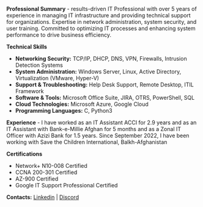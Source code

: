 **Professional Summary** - results-driven IT Professional with over 5 years of experience in managing IT infrastructure and providing technical support for organizations. Expertise in network administration, system security, and user training. Committed to optimizing IT processes and enhancing system performance to drive business efficiency.

**Technical Skills**
- **Networking Security:** TCP/IP, DHCP, DNS, VPN, Firewalls, Intrusion Detection Systems
- **System Administration:** Windows Server, Linux, Active Directory, Virtualization (VMware, Hyper-V)
- **Support & Troubleshooting:** Help Desk Support, Remote Desktop, ITIL Framework
- **Software & Tools:** Microsoft Office Suite, JIRA, OTRS, PowerShell, SQL
- **Cloud Technologies:** Microsoft Azure, Google Cloud
- **Programming Languages:** C, Python3

**Experience** -
I have worked as an IT Assistant ACCI for 2.9 years and as an IT Assistant with Bank-e-Millie Afghan for 5 months and as a Zonal IT Officer with Azizi Bank for 1.5 years. Since September 2022, I have been working with Save the Children International, Balkh-Afghanistan

**Certifications**
- Network+ N10-008 Certified
- CCNA 200-301 Certified
- AZ-900 Certified
- Google IT Support Professional Certified

**Contacts:** [Linkedin](https://www.linkedin.com/in/aziz-mohammad-azizi-883050153) | [Discord](https://discord.com/invite/azizazizi#9436)

<!---
azizazizi1995/azizazizi1995 is a ✨ special ✨ repository because its `README.md` (this file) appears on your GitHub profile.
You can click the Preview link to take a look at your changes.
--->
